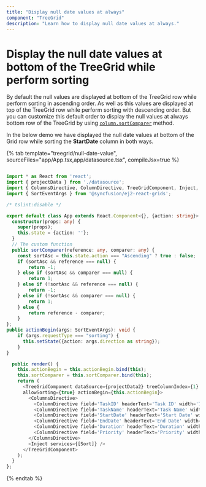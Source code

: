 ```yaml
---
title: "Display null date values at always"
component: "TreeGrid"
description: "Learn how to display null date values at always."
---
```


# Display the null date values at bottom of the TreeGrid while perform sorting

By default the null values are displayed at bottom of the TreeGrid row while perform sorting in ascending order. As well as this values are displayed at top of the TreeGrid row while perform sorting with descending order. But you can customize this default order to display the null values at always bottom row of the TreeGrid by using [`column.sortComparer`](../api/treegrid/column/#sortcomparer) method.

In the below demo we have displayed the null date values at bottom of the Grid row while sorting the **StartDate** column in both ways.

{% tab template="treegrid/null-date-value", sourceFiles="app/App.tsx,app/datasource.tsx", compileJsx=true %}

```typescript

import * as React from 'react';
import { projectData } from './datasource';
import { ColumnsDirective, ColumnDirective, TreeGridComponent, Inject, Sort } from '@syncfusion/ej2-react-treegrid';
import { SortEventArgs } from '@syncfusion/ej2-react-grids';

/* tslint:disable */

export default class App extends React.Component<{}, {action: string}> {
  constructor(props: any) {
    super(props);
    this.state = {action: ''};
  }
  // The custom function
  public sortComparer(reference: any, comparer: any) {
    const sortAsc = this.state.action === "Ascending" ? true : false;
    if (sortAsc && reference === null) {
        return -1;
    } else if (sortAsc && comparer === null) {
        return 1;
    } else if (!sortAsc && reference === null) {
        return -1;
    } else if (!sortAsc && comparer === null) {
        return 1;
    } else {
        return reference - comparer;
    }
};
public actionBegin(args: SortEventArgs): void {
    if (args.requestType === "sorting") {
      this.setState({action: args.direction as string});
    }
}

  public render() {
    this.actionBegin = this.actionBegin.bind(this);
    this.sortComparer = this.sortComparer.bind(this);
    return (
      <TreeGridComponent dataSource={projectData2} treeColumnIndex={1} idMapping= 'TaskID' parentIdMapping='parentID'
      allowSorting={true} actionBegin={this.actionBegin}>
        <ColumnsDirective>
          <ColumnDirective field='TaskID' headerText='Task ID' width='70' textAlign='Right' isPrimaryKey={true}></ColumnDirective>
          <ColumnDirective field='TaskName' headerText='Task Name' width='70'></ColumnDirective>
          <ColumnDirective field='StartDate' headerText='Start Date' width='70' sortComparer={this.sortComparer} format='yMd' textAlign='Right' editType='datepickeredit'></ColumnDirective>
          <ColumnDirective field='EndDate' headerText='End Date' width='70' format='yMd' textAlign='Right' editType='datepickeredit'></ColumnDirective>
          <ColumnDirective field='Duration' headerText='Duration' width='90' textAlign='Right' />
          <ColumnDirective field='Priority' headerText='Priority' width='90' textAlign='Right' />
        </ColumnsDirective>
        <Inject services={[Sort]} />
      </TreeGridComponent>
    );
  }
};
```

{% endtab %}